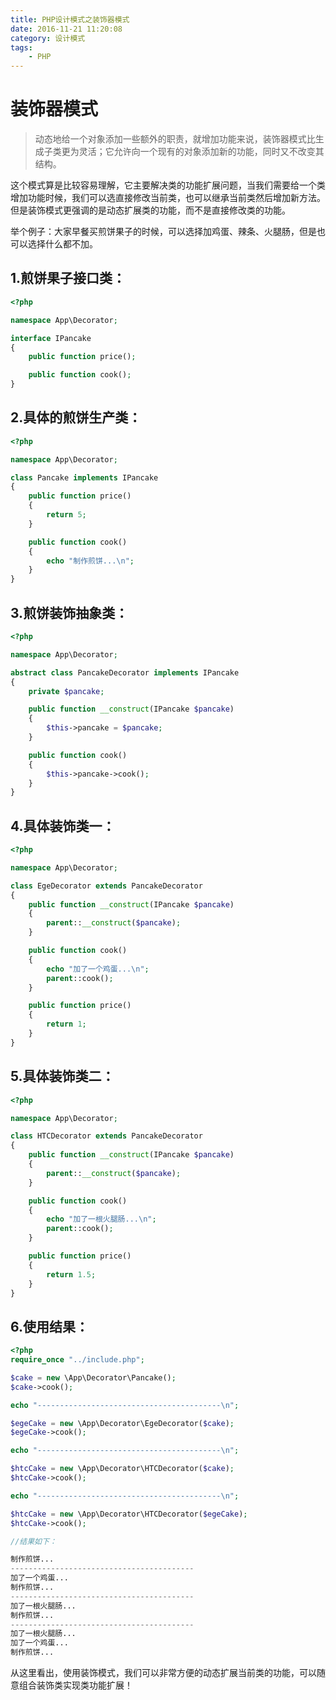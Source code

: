 ```yaml
---
title: PHP设计模式之装饰器模式
date: 2016-11-21 11:20:08
category: 设计模式
tags: 
    - PHP
---
```


# 装饰器模式

>动态地给一个对象添加一些额外的职责，就增加功能来说，装饰器模式比生成子类更为灵活；它允许向一个现有的对象添加新的功能，同时又不改变其结构。

这个模式算是比较容易理解，它主要解决类的功能扩展问题，当我们需要给一个类增加功能时候，我们可以选直接修改当前类，也可以继承当前类然后增加新方法。但是装饰模式更强调的是动态扩展类的功能，而不是直接修改类的功能。

举个例子：大家早餐买煎饼果子的时候，可以选择加鸡蛋、辣条、火腿肠，但是也可以选择什么都不加。

<!--more-->

## 1.煎饼果子接口类：
```php
<?php

namespace App\Decorator;

interface IPancake
{
    public function price();

    public function cook();
}
```

## 2.具体的煎饼生产类：
```php
<?php

namespace App\Decorator;

class Pancake implements IPancake
{
    public function price()
    {
        return 5;
    }

    public function cook()
    {
        echo "制作煎饼...\n";
    }
}
```

## 3.煎饼装饰抽象类：
```php
<?php

namespace App\Decorator;

abstract class PancakeDecorator implements IPancake
{
    private $pancake;

    public function __construct(IPancake $pancake)
    {
        $this->pancake = $pancake;
    }

    public function cook()
    {
        $this->pancake->cook();
    }
}
```

## 4.具体装饰类一：
```php
<?php

namespace App\Decorator;

class EgeDecorator extends PancakeDecorator
{
    public function __construct(IPancake $pancake)
    {
        parent::__construct($pancake);
    }

    public function cook()
    {
        echo "加了一个鸡蛋...\n";
        parent::cook();
    }

    public function price()
    {
        return 1;
    }
}
```

## 5.具体装饰类二：
```php
<?php

namespace App\Decorator;

class HTCDecorator extends PancakeDecorator
{
    public function __construct(IPancake $pancake)
    {
        parent::__construct($pancake);
    }

    public function cook()
    {
        echo "加了一根火腿肠...\n";
        parent::cook();
    }

    public function price()
    {
        return 1.5;
    }
}
```

## 6.使用结果：
```php
<?php
require_once "../include.php";

$cake = new \App\Decorator\Pancake();
$cake->cook();

echo "-----------------------------------------\n";

$egeCake = new \App\Decorator\EgeDecorator($cake);
$egeCake->cook();

echo "-----------------------------------------\n";

$htcCake = new \App\Decorator\HTCDecorator($cake);
$htcCake->cook();

echo "-----------------------------------------\n";

$htcCake = new \App\Decorator\HTCDecorator($egeCake);
$htcCake->cook();

//结果如下：

制作煎饼...
-----------------------------------------
加了一个鸡蛋...
制作煎饼...
-----------------------------------------
加了一根火腿肠...
制作煎饼...
-----------------------------------------
加了一根火腿肠...
加了一个鸡蛋...
制作煎饼...
```

从这里看出，使用装饰模式，我们可以非常方便的动态扩展当前类的功能，可以随意组合装饰类实现类功能扩展！
